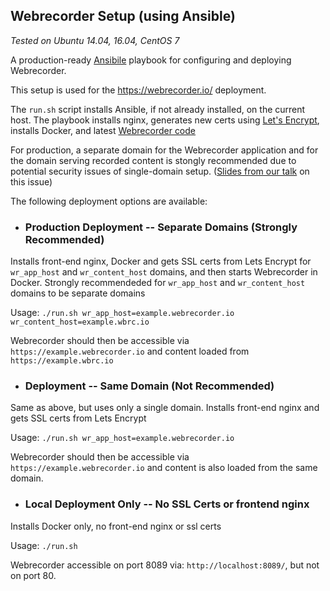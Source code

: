 ## Webrecorder Setup (using Ansible)

*Tested on Ubuntu 14.04, 16.04, CentOS 7*

A production-ready [Ansibile](https://www.ansible.com/) playbook for configuring and deploying Webrecorder.

This setup is used for the https://webrecorder.io/ deployment.

The `run.sh` script  installs Ansible, if not already installed, on the current host. The playbook installs nginx, generates new certs using [Let's Encrypt](https://letsencrypt.org/), installs Docker, and latest [Webrecorder code](https://github.com/webrecorder/webrecorder)

For production, a separate domain for the Webrecorder application and for the domain serving recorded content is stongly recommended due to potential security issues of single-domain setup. ([Slides from our talk](http://labs.rhizome.org/presentations/security.html#/10) on this issue)

The following deployment options are available:

- ### Production Deployment -- Separate Domains (Strongly Recommended)

Installs front-end nginx, Docker and gets SSL certs from Lets Encrypt for `wr_app_host` and `wr_content_host` domains, and then starts Webrecorder in Docker.
Strongly recommendeded for `wr_app_host` and `wr_content_host` domains to be separate domains

Usage: `./run.sh wr_app_host=example.webrecorder.io wr_content_host=example.wbrc.io`

Webrecorder should then be accessible via `https://example.webrecorder.io` and content loaded from `https://example.wbrc.io`

- ### Deployment -- Same Domain (Not Recommended)

Same as above, but uses only a single domain. Installs front-end nginx and gets SSL certs from Lets Encrypt

Usage: `./run.sh wr_app_host=example.webrecorder.io`

Webrecorder should then be accessible via `https://example.webrecorder.io` and content is also loaded from the same domain.

- ### Local Deployment Only -- No SSL Certs or frontend nginx

Installs Docker only, no front-end nginx or ssl certs

Usage: `./run.sh`

Webrecorder accessible on port 8089 via: `http://localhost:8089/`, but not on port 80.


